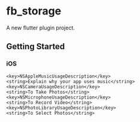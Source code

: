 # fb_storage

A new flutter plugin project.

## Getting Started

### iOS

``` plist
<key>NSAppleMusicUsageDescription</key>
<string>Explain why your app uses music</string>
<key>NSCameraUsageDescription</key>
<string>To Take Photos</string>
<key>NSMicrophoneUsageDescription</key>
<string>To Record Video</string>
<key>NSPhotoLibraryUsageDescription</key>
<string>To Select Photos</string>
```